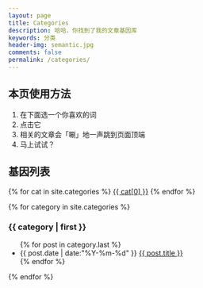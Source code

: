 ```yaml
---
layout: page
title: Categories
description: 哈哈，你找到了我的文章基因库
keywords: 分类
header-img: semantic.jpg
comments: false
permalink: /categories/
---
```


## 本页使用方法

1. 在下面选一个你喜欢的词
2. 点击它
3. 相关的文章会「唰」地一声跳到页面顶端
4. 马上试试？

## 基因列表

<div id='tag_cloud'>
{% for cat in site.categories %} 
<a href="#{{ cat[0] }}" title="{{ cat[0] }}" rel="{{ cat[1].size }}">{{ cat[0] }}</a>
{% endfor %}
</div>

{% for category in site.categories %}
<h3>{{ category | first }}</h3>
<ul class="listing" id="{{ category[0] }}">
{% for post in category.last %}
<li class="listing-item">
  <time datetime="{{ post.date | date:"%Y-%m-%d" }}">{{ post.date | date:"%Y-%m-%d" }}</time>
  <a href="{{ post.url }}" title="{{ post.title }}">{{ post.title }}</a>
</li>
{% endfor %}
</ul>
{% endfor %}
